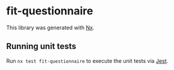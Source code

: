 # fit-questionnaire

This library was generated with [Nx](https://nx.dev).

## Running unit tests

Run `nx test fit-questionnaire` to execute the unit tests via [Jest](https://jestjs.io).
